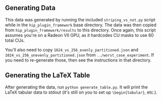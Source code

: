 Generating Data
---------------

This data was generated by running the included `striping_vs_not.py` script
while in the `hip_plugin_framework` base directory. The data was then copied
from `hip_plugin_framework/results` to this directory. Once again, this script
assumes you're on a Radeon VII GPU, as it hardcodes CU masks to use 60 total
CUs.

You'll also need to copy `1024_vs_256_evenly_partitioned.json` and
`1024_vs_256_unevenly_partitioned.json` from `../worst_case_experiment`. If you
need to re-generate those, then see the instructions in that directory.

Generating the LaTeX Table
--------------------------

After generating the data, run `python generate_table.py`. It will print the
LaTeX tabular data to stdout (it's still on you to set up `\begin{tabular}`,
etc.).

